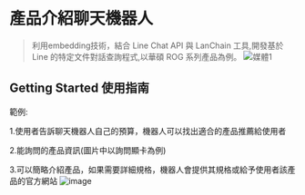 # 產品介紹聊天機器人

> 利用embedding技術，結合 Line Chat API 與 LanChain 工具,開發基於 Line 的特定文件對話查詢程式,以華碩 ROG 系列產品為例。
![媒體1](https://github.com/BohowYeh/LINE-RAG-ROBOT/assets/151061264/7c005bbb-6914-4420-a227-39bed434b28e)


## Getting Started 使用指南

範例:

1.使用者告訴聊天機器人自己的預算，機器人可以找出適合的產品推薦給使用者

2.能詢問的產品資訊(圖片中以詢問顯卡為例)

3.可以簡略介紹產品，如果需要詳細規格，機器人會提供其規格或給予使用者該產品的官方網站
![image](https://github.com/BohowYeh/LINE-RAG-ROBOT/assets/151061264/db4bd7ac-82c7-48db-9fbd-cf7a63c69c1b)

